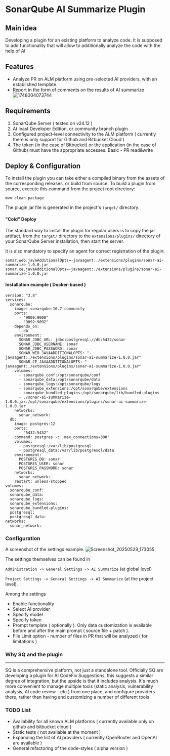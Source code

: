 SonarQube AI Summarize Plugin
==========

Main idea
--------

Developing a plugin for an existing platform to analyze code. 
It is supposed to add functionality that will allow to additionally analyze the code with the help of AI

<h2>Features</h2>

- Analyze PR on ALM platform using pre-selected AI providers, with an established template.
- Report in the form of comments on the results of AI summarize
  ![1748004073744](https://github.com/user-attachments/assets/23f32985-4b8f-4268-8db0-a5691cc2b207)


<h2>Requirements</h2>

1. SonarQube Server ( tested on v24.12 )
2. At least Developer Edition, or community branch plugin
3. Configured project-level connectivity to the ALM platform ( currently there is only support for Github and Bitbucket Cloud )
4. The token (in the case of Bitbucket) or the application (in the case of Github) must have the appropriate accesses. Basic - PR read&write

<h2>Deploy & Configuration </h2>

To install the plugin you can take either a compiled binary from the assets of the corresponding releases, or build from source.
To build a plugin from source, execute this command from the project root directory:

`mvn clean package`

The plugin jar file is generated in the project's `target/` directory.

<h4>"Cold" Deploy</h4>

The standard way to install the plugin for regular users is to copy the jar artifact, from the `target/` directory to the `extensions/plugins/` directory of your SonarQube Server installation, then start the server.

It is also mandatory to specify an agent for correct registration of the plugin:
```
sonar.web.javaAdditionalOpts=-javaagent:./extensions/plugins/sonar-ai-summarize-1.0.0.jar
sonar.ce.javaAdditionalOpts=-javaagent:./extensions/plugins/sonar-ai-summarize-1.0.0.jar
```

<h4>Installation example ( Docker-based )</h4>

````
version: "3.8"
services:
  sonarqube:
    image: sonarqube:10.7-community
    ports:
      - "9000:9000"
      - "9092:9092"
    depends_on:
      - db
    environment:
      SONAR_JDBC_URL: jdbc:postgresql://db:5432/sonar
      SONAR_JDBC_USERNAME: sonar
      SONAR_JDBC_PASSWORD: sonar
      SONAR_WEB_JAVAADDITIONALOPTS: "-javaagent:./extensions/plugins/sonar-ai-summarize-1.0.0.jar"
      SONAR_CE_JAVAADDITIONALOPTS: "-javaagent:./extensions/plugins/sonar-ai-summarize-1.0.0.jar"
    volumes:
      - sonarqube_conf:/opt/sonarqube/conf
      - sonarqube_data:/opt/sonarqube/data
      - sonarqube_logs:/opt/sonarqube/logs
      - sonarqube_extensions:/opt/sonarqube/extensions
      - sonarqube_bundled-plugins:/opt/sonarqube/lib/bundled-plugins
      - ./sonar-ai-summarize-1.0.0.jar:/opt/sonarqube/extensions/plugins/sonar-ai-summarize-1.0.0.jar
    networks:
      sonar_network:
  db:
    image: postgres:12
    ports:
      - "5432:5432"
    command: postgres -c 'max_connections=300'
    volumes:
      - postgresql:/var/lib/postgresql
      - postgresql_data:/var/lib/postgresql/data
    environment:
      POSTGRES_DB: sonar
      POSTGRES_USER: sonar
      POSTGRES_PASSWORD: sonar
    networks:
      sonar_network:
    restart: unless-stopped
volumes:
  sonarqube_conf:
  sonarqube_data:
  sonarqube_logs:
  sonarqube_extensions:
  sonarqube_bundled-plugins:
  postgresql:
  postgresql_data:
networks:
  sonar_network:

````

### Configuration 
A screenshot of the settings example.
![Screenshot_20250529_173055](https://github.com/user-attachments/assets/71945ed0-5835-45d5-bbdb-5f38f2bc2510)

The settings themselves can be found in

`Administration -> General Settings -> AI Summarize` (at global level)

`Project Settings -> General Settings -> AI Summarize` (at the project level).

Among the settings
<ul>
    <li>Enable functionality</li>
    <li>Select AI provider</li>
    <li>Specify model</li>
    <li>Specify token</li>
    <li>Prompt template ( optionally ). Only data customization is available before and after the main prompt ( source file + patch ).</li>
    <li>File Limit option - number of files in PR that will be analyzed ( for limitations ) </li>
</ul>


### Why SQ and the plugin

---------

SQ is a comprehensive platform, not just a standalone tool.
Officially SQ are developing a plugin for AI CodeFix Suggestions, this suggests a similar degree of integration, but the upside is that it includes analysis.
It's much more convenient to manage multiple tools (static analysis, vulnerability analysis, AI code review - etc.) from one place, and configure providers there, rather than having and customizing a number of different tools

### TODO List

- Availability for all known ALM platforms ( currently available only on github and bitbucket cloud )
- Static tests ( not available at the moment )
- Expanding the list of AI providers ( currently OpenRouter and OpenAI are available )
- General refactoring of the code-styles ( alpha version )
